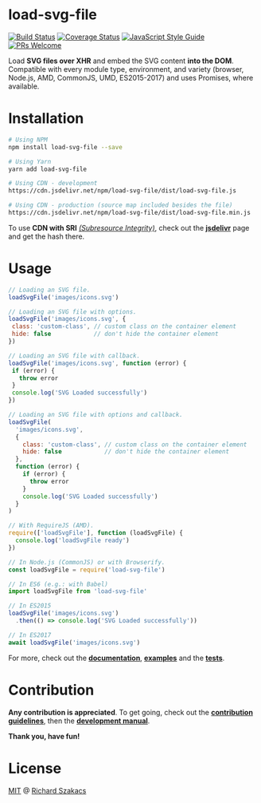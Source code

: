 load-svg-file
=============

[![Build Status](https://travis-ci.org/atjse/load-svg-file.svg?branch=master)](https://travis-ci.org/atjse/load-svg-file)
[![Coverage Status](https://coveralls.io/repos/github/atjse/load-svg-file/badge.svg?branch=master)](https://coveralls.io/github/atjse/load-svg-file?branch=master)
[![JavaScript Style Guide](https://img.shields.io/badge/code_style-standard-brightgreen.svg)](https://standardjs.com)
[![PRs Welcome](https://img.shields.io/badge/PRs-welcome-brightgreen.svg?style=flat-square)](http://makeapullrequest.com)

Load **SVG files over XHR** and embed the SVG content **into the DOM**.
Compatible with every module type, environment, and variety (browser, Node.js, 
AMD, CommonJS, UMD, ES2015-2017) and uses Promises, where available.

Installation
============

```bash
# Using NPM
npm install load-svg-file --save

# Using Yarn
yarn add load-svg-file

# Using CDN - development
https://cdn.jsdelivr.net/npm/load-svg-file/dist/load-svg-file.js

# Using CDN - production (source map included besides the file)
https://cdn.jsdelivr.net/npm/load-svg-file/dist/load-svg-file.min.js
```

To use **CDN with SRI** [*(Subresource Integrity)*][1], 
check out the [**jsdelivr**][2] page and get the hash there.

Usage
=====

```javascript
// Loading an SVG file.
loadSvgFile('images/icons.svg')

// Loading an SVG file with options.
loadSvgFile('images/icons.svg', {
 class: 'custom-class', // custom class on the container element
 hide: false            // don't hide the container element
})

// Loading an SVG file with callback.
loadSvgFile('images/icons.svg', function (error) {
 if (error) {
   throw error
 }
 console.log('SVG Loaded successfully')
})

// Loading an SVG file with options and callback.
loadSvgFile(
  'images/icons.svg',
  {
    class: 'custom-class', // custom class on the container element
    hide: false            // don't hide the container element
  },
  function (error) {
    if (error) {
      throw error
    }
    console.log('SVG Loaded successfully')
  }
)
```

```javascript
// With RequireJS (AMD).
require(['loadSvgFile'], function (loadSvgFile) {
  console.log('loadSvgFile ready')
})

// In Node.js (CommonJS) or with Browserify.
const loadSvgFile = require('load-svg-file')

// In ES6 (e.g.: with Babel)
import loadSvgFile from 'load-svg-file'

// In ES2015
loadSvgFile('images/icons.svg')
  .then(() => console.log('SVG Loaded successfully'))

// In ES2017
await loadSvgFile('images/icons.svg')
```

For more, check out the [**documentation**](doc/API.md), 
[**examples**](example) and the [**tests**](test/src/tests.js).

Contribution
============

**Any contribution is appreciated**. To get going, check out the 
[**contribution guidelines**](CONTRIBUTING.md), then the 
[**development manual**](DEVELOPMENT.md).

**Thank you, have fun!**

License
=======

[MIT](LICENSE.md) @ [Richard Szakacs](https://www.github.com/richardszkcs)

 [1]: https://hacks.mozilla.org/2015/09/subresource-integrity-in-firefox-43/
 [2]: https://www.jsdelivr.com/package/npm/load-svg-file?path=dist
